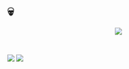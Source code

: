 # 💀 
<p align="center">
    <a href="https://github.com/Malam-X">
      <img align="center" src="https://github-readme-stats.anuraghazra1.vercel.app/api/top-langs/?username=Malam-X&layout=compact&theme=radical&hide_border=true" />
    </a>
    <p align="center"> <img align="center" src="https://github-readme-stats.vercel.app/api?username=Malam-X&show_icons=true&include_all_commits=true&show_icons=true&title_color=FE9D2A&icon_color=755BF7&text_color=755BF7&bg_color=151515&border_color=FE9D2A" alt="" /> </p>
    <br>
    <img src="https://img.shields.io/github/followers/Malam-X?label=follow&style=social)](https://github.com/Malam-X)">
    <img src="https://komarev.com/ghpvc/?username=Malam-X&label=Visitor&color=blue&style=plastic">
</p>
